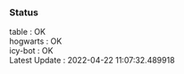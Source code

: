 ### Status


table : OK  
hogwarts : OK  
icy-bot : OK  
Latest Update : 2022-04-22 11:07:32.489918
